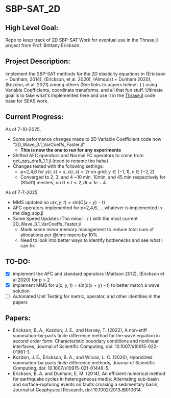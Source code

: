 # SBP-SAT_2D

## High Level Goal:
Repo to keep track of 2D SBP-SAT Work for eventual use in the Thrase.jl project from Prof. Brittany Erickson.

## Project Description:
Implement the SBP-SAT methods for the 2D elasticity equations in (Erickson + Dunham, 2014), (Erickson, et al. 2020), (Almquist + Dunham 2020), (Kozdon, et al. 2021) among others (See links to papers below : ) ) using Variable Coefficients, coordinate transforms, and all that fun stuff. Ultimate goal is to take what's implemented here and use it in the [Thrase.jl](https://github.com/Thrase/Thrase.jl) code base for SEAS work.

## Current Progress:
As of 7-10-2025,
- Some peformance changes made to 2D Variable Coefficient code now "2D_Wave_3.1_VarCoeffs_Faster.jl"
    - **This is now the one to run for any experiments**
- Shifted AFC operators and Normal FC operators to come from get_ops_draft_1.1.jl (need to rename tho haha)
- Changes tested with the following settings:
    - p=2,4,6 for $y(r, s) = s, x(r, s) = 2r$ on grid: $y \in (-1, 1), x \in (-2, 2)$
    - Converged to 2, 3, and 4 ~10 min, 10min, and 45 min respectively for (81x81) meshes, on $0 \leq t \leq 2, dt = 1e-4$

    
As of 7-7-2025, 
- MMS updated so $u(x, y, t) = sin(C(x+y) - t)$
- AFC operators implemented for p=2,4,6, ... whatever is implemented in the diag_sbp.jl
- Some Speed Updates (Tho minor : / ) with the most current 2D_Wave_3.1_VarCoeffs_Faster.jl
    - Made some minor memory management to reduce total num of allocations per @time macro by 10%
    - Need to look into better ways to identify bottlenecks and see what I can fix
## TO-DO:
- [x] implement the AFC and standard operators (Mattson 2012), (Erickson et al 2020) for p > 2
- [x] implement MMS for u(x, y, t) = sin(c(x + y) - t) to better match a wave solution
- [ ] Automated Unit Testing for metric, operator, and other identities in the papers

## Papers:
- Erickson, B. A., Kozdon, J. E., and Harvey, T. (2022), A non-stiff summation-by-parts finite difference method for the wave equation in second order form: Characteristic boundary conditions and nonlinear interfaces, Journal of Scientific Computing, doi: 10.1007/s10915-022-01961-1.
- Kozdon, J. E., Erickson, B. A., and Wilcox, L. C. (2020), Hybridized summation-by-parts finite difference methods, Journal of Scientific Computing, doi: 10.1007/s10915-021-01448-5.
- Erickson, B. A. and Dunham, E. M. (2014), An efficient numerical method for earthquake cycles in heterogeneous media: Alternating sub-basin and surface-rupturing events on faults crossing a sedimentary basin, Journal of Geophysical Research, doi:10.1002/2013JB010614.

